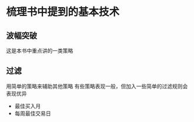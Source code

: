 # 梳理书中提到的基本技术

## 波幅突破
这是本书中重点讲的一类策略

## 过滤
用简单的策略来辅助其他策略
有些策略表现一般，但加入一些简单的过滤规则会表现优异
- 最佳买入月
- 每周最佳交易日